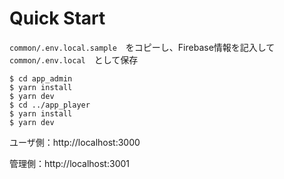 # Quick Start

```common/.env.local.sample```　をコピーし、Firebase情報を記入して　```common/.env.local```　として保存


```
$ cd app_admin
$ yarn install
$ yarn dev
$ cd ../app_player
$ yarn install
$ yarn dev
```

ユーザ側：http://localhost:3000　

管理側：http://localhost:3001

